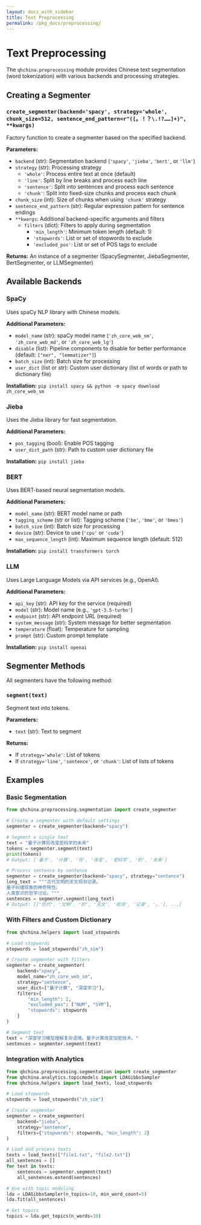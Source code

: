 ```yaml
---
layout: docs_with_sidebar
title: Text Preprocessing
permalink: /pkg_docs/preprocessing/
---
```


# Text Preprocessing

The `qhchina.preprocessing` module provides Chinese text segmentation (word tokenization) with various backends and processing strategies.

## Creating a Segmenter

### `create_segmenter(backend='spacy', strategy='whole', chunk_size=512, sentence_end_pattern=r"([。！？\.!?……]+)", **kwargs)`

Factory function to create a segmenter based on the specified backend.

**Parameters:**
- `backend` (str): Segmentation backend (`'spacy'`, `'jieba'`, `'bert'`, or `'llm'`)
- `strategy` (str): Processing strategy
  - `'whole'`: Process entire text at once (default)
  - `'line'`: Split by line breaks and process each line
  - `'sentence'`: Split into sentences and process each sentence
  - `'chunk'`: Split into fixed-size chunks and process each chunk
- `chunk_size` (int): Size of chunks when using `'chunk'` strategy
- `sentence_end_pattern` (str): Regular expression pattern for sentence endings
- `**kwargs`: Additional backend-specific arguments and filters
  - `filters` (dict): Filters to apply during segmentation
    - `'min_length'`: Minimum token length (default: 1)
    - `'stopwords'`: List or set of stopwords to exclude
    - `'excluded_pos'`: List or set of POS tags to exclude

**Returns:** An instance of a segmenter (SpacySegmenter, JiebaSegmenter, BertSegmenter, or LLMSegmenter)

## Available Backends

### SpaCy

Uses spaCy NLP library with Chinese models.

**Additional Parameters:**
- `model_name` (str): spaCy model name (`'zh_core_web_sm'`, `'zh_core_web_md'`, or `'zh_core_web_lg'`)
- `disable` (list): Pipeline components to disable for better performance (default: `["ner", "lemmatizer"]`)
- `batch_size` (int): Batch size for processing
- `user_dict` (list or str): Custom user dictionary (list of words or path to dictionary file)

**Installation:** `pip install spacy && python -m spacy download zh_core_web_sm`

### Jieba

Uses the Jieba library for fast segmentation.

**Additional Parameters:**
- `pos_tagging` (bool): Enable POS tagging
- `user_dict_path` (str): Path to custom user dictionary file

**Installation:** `pip install jieba`

### BERT

Uses BERT-based neural segmentation models.

**Additional Parameters:**
- `model_name` (str): BERT model name or path
- `tagging_scheme` (str or list): Tagging scheme (`'be'`, `'bme'`, or `'bmes'`)
- `batch_size` (int): Batch size for processing
- `device` (str): Device to use (`'cpu'` or `'cuda'`)
- `max_sequence_length` (int): Maximum sequence length (default: 512)

**Installation:** `pip install transformers torch`

### LLM

Uses Large Language Models via API services (e.g., OpenAI).

**Additional Parameters:**
- `api_key` (str): API key for the service (required)
- `model` (str): Model name (e.g., `'gpt-3.5-turbo'`)
- `endpoint` (str): API endpoint URL (required)
- `system_message` (str): System message for better segmentation
- `temperature` (float): Temperature for sampling
- `prompt` (str): Custom prompt template

**Installation:** `pip install openai`

## Segmenter Methods

All segmenters have the following method:

### `segment(text)`

Segment text into tokens.

**Parameters:**
- `text` (str): Text to segment

**Returns:** 
- If `strategy='whole'`: List of tokens
- If `strategy='line'`, `'sentence'`, or `'chunk'`: List of lists of tokens

## Examples

### Basic Segmentation

```python
from qhchina.preprocessing.segmentation import create_segmenter

# Create a segmenter with default settings
segmenter = create_segmenter(backend="spacy")

# Segment a single text
text = "量子计算将改变密码学的未来"
tokens = segmenter.segment(text)
print(tokens)
# Output: ['量子', '计算', '将', '改变', '密码学', '的', '未来']

# Process sentence by sentence
segmenter = create_segmenter(backend="spacy", strategy="sentence")
long_text = """古代文明的天文观测记录。
量子纠缠现象的神奇特性。
人类意识的哲学讨论。"""
sentences = segmenter.segment(long_text)
# Output: [['古代', '文明', '的', '天文', '观测', '记录', '。'], ...]
```

### With Filters and Custom Dictionary

```python
from qhchina.helpers import load_stopwords

# Load stopwords
stopwords = load_stopwords("zh_sim")

# Create segmenter with filters
segmenter = create_segmenter(
    backend="spacy",
    model_name="zh_core_web_sm",
    strategy="sentence",
    user_dict=["量子计算", "深度学习"],
    filters={
        "min_length": 2,
        "excluded_pos": ["NUM", "SYM"],
        "stopwords": stopwords
    }
)

# Segment text
text = "深度学习模型理解复杂语境。量子计算改变加密技术。"
sentences = segmenter.segment(text)
```

### Integration with Analytics

```python
from qhchina.preprocessing.segmentation import create_segmenter
from qhchina.analytics.topicmodels import LDAGibbsSampler
from qhchina.helpers import load_texts, load_stopwords

# Load stopwords
stopwords = load_stopwords("zh_sim")

# Create segmenter
segmenter = create_segmenter(
    backend="jieba",
    strategy="sentence",
    filters={"stopwords": stopwords, "min_length": 2}
)

# Load and process texts
texts = load_texts(["file1.txt", "file2.txt"])
all_sentences = []
for text in texts:
    sentences = segmenter.segment(text)
    all_sentences.extend(sentences)

# Use with topic modeling
lda = LDAGibbsSampler(n_topics=10, min_word_count=5)
lda.fit(all_sentences)

# Get topics
topics = lda.get_topics(n_words=10)
```
